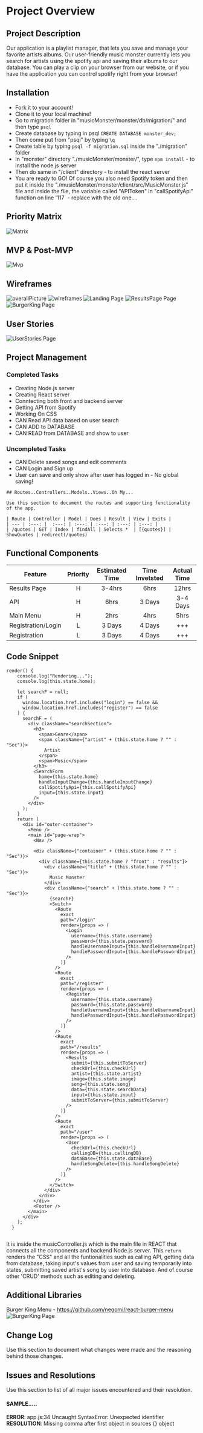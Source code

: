 # Project Overview

## Project Description

Our application is a playlist manager, that lets you save and manage your favorite artists albums. Our user-friendly music monster currently lets you search for artists using the spotify api and saving their albums to our database. You can play a clip on your browser from our website, or if you have the application you can control spotify right from your browser!


## Installation
- Fork it to your account!
- Clone it to your local machine!
- Go to migration folder in "musicMonster/monster/db/migration/" and then type `psql`
- Create database by typing in psql `CREATE DATABASE monster_dev;`
- Then come put from "psql" by typing `\q`
- Create table by typing `psql -f migration.sql` inside the "./migration" folder
- In "monster" directory "./musicMonster/monster/", type `npm install` - to install the node.js server
- Then do same in "/client" directory - to install the react server
- You are ready to GO! Of course you also need Spotify token and then put it inside the "./musicMonster/monster/client/src/MusicMonster.js" file and inside the file, the variable called "APIToken" in "callSpotifyApi" function on line '117` - replace with the old one....


## Priority Matrix

![Matrix](./assests/Matrix.jpg)
 
## MVP & Post-MVP
![Mvp](./assests/Mvp.jpg)

## Wireframes
![overallPicture](./assests/overallPicture.jpg)
![wireframes](./assests/wireframes.jpg)
![Landing Page](./assests/LandingPage.png)
![ResultsPage Page](./assests/ResultsPage.png)
![BurgerKing Page](./assests/BurgerKing.png)

## User Stories
![UserStories Page](./assests/UserStories.jpg)

## Project Management
### Completed Tasks
- Creating Node.js server
- Creating React server
- Conntecting both front and backend server
- Getting API from Spotify
- Working On CSS
- CAN Read API data based on user search
- CAN ADD to DATABASE
- CAN READ from DATABASE and show to user

### Uncompleted Tasks
- CAN Delete saved songs and edit comments
- CAN Login and Sign up
- User can save and only show after user has logged in - No global saving!

```
## Routes..Controllers..Models..Views..Oh My...

Use this section to document the routes and supporting functionality of the app. 

| Route | Controller | Model | Does | Result | View | Exits |
| --- | :---: |  :---: | :---: | :---: | :---: | :---: |
| /quotes | GET | Index | findAll | Selects *  | [{quotes}] | ShowQuotes | redirect(/quotes) 
```

## Functional Components

| Feature | Priority | Estimated Time | Time Invetsted | Actual Time |
| --- | :---: |  :---: | :---: | :---: |
| Results Page | H | 3-4hrs | 6hrs | 12hrs |
| API | H | 6hrs | 3 Days | 3-4 Days |
| Main Menu | H | 2hrs | 4hrs | 5hrs |
| Registration/Login | L | 3 Days | 4 Days | +++ |
| Registration | L | 3 Days | 4 Days | +++ |

## Code Snippet

```
render() {
    console.log("Rendering...");
    console.log(this.state.home);

    let searchF = null;
    if (
      window.location.href.includes("login") == false &&
      window.location.href.includes("register") == false
    ) {
      searchF = (
        <div className="searchSection">
          <h3>
            <span>Genre</span>
            <span className={"artist" + (this.state.home ? "" : "Sec")}>
              Artist
            </span>
            <span>Music</span>
          </h3>
          <SearchForm
            home={this.state.home}
            handleInputChange={this.handleInputChange}
            callSpotifyApi={this.callSpotifyApi}
            input={this.state.input}
          />
        </div>
      );
    }
    return (
      <div id="outer-container">
        <Menu />
        <main id="page-wrap">
          <Nav />

          <div className={"container" + (this.state.home ? "" : "Sec")}>
            <div className={this.state.home ? "front" : "results"}>
              <div className={"title" + (this.state.home ? "" : "Sec")}>
                Music Monster
              </div>
              <div className={"search" + (this.state.home ? "" : "Sec")}>
                {searchF}
                <Switch>
                  <Route
                    exact
                    path="/login"
                    render={props => (
                      <Login
                        username={this.state.username}
                        password={this.state.password}
                        handleUsernameInput={this.handleUsernameInput}
                        handlePasswordInput={this.handlePasswordInput}
                      />
                    )}
                  />
                  <Route
                    exact
                    path="/register"
                    render={props => (
                      <Register
                        username={this.state.username}
                        password={this.state.password}
                        handleUsernameInput={this.handleUsernameInput}
                        handlePasswordInput={this.handlePasswordInput}
                      />
                    )}
                  />
                  <Route
                    exact
                    path="/results"
                    render={props => (
                      <Results
                        submit={this.submitToServer}
                        checkUrl={this.checkUrl}
                        artist={this.state.artist}
                        image={this.state.image}
                        song={this.state.song}
                        data={this.state.searchData}
                        input={this.state.input}
                        submitToServer={this.submitToServer}
                      />
                    )}
                  />
                  <Route
                    exact
                    path="/user"
                    render={props => (
                      <User
                        checkUrl={this.checkUrl}
                        callingDB={this.callingDB}
                        dataBase={this.state.dataBase}
                        handleSongDelete={this.handleSongDelete}
                      />
                    )}
                  />
                </Switch>
              </div>
            </div>
          </div>
          <Footer />
        </main>
      </div>
    );
  }


```


It is inside the musicController.js which is the main file in REACT that connects all the components and backend Node.js server. This `return` renders the "CSS" and all the funtionalities such as calling API, getting data from database, taking input's values from user and saving temporarily into states, submitting saved artist's song by user into database. And of course other 'CRUD' methods such as editing and deleting.     

## Additional Libraries
 Burger King Menu - https://github.com/negomi/react-burger-menu
![BurgerKing Page](./assests/BurgerKing.png)

## Change Log
 Use this section to document what changes were made and the reasoning behind those changes.  

## Issues and Resolutions
 Use this section to list of all major issues encountered and their resolution.

#### SAMPLE.....
**ERROR**: app.js:34 Uncaught SyntaxError: Unexpected identifier                                
**RESOLUTION**: Missing comma after first object in sources {} object

